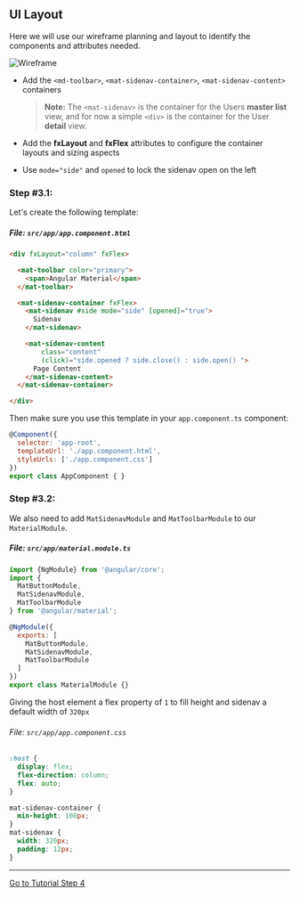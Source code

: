 ## UI Layout

Here we will use our wireframe planning and layout to identify the components and attributes needed.

![Wireframe](https://cloud.githubusercontent.com/assets/6004537/20150970/05ae3f26-a6c1-11e6-981f-53032ae41e57.png)

* Add the `<md-toolbar>`, `<mat-sidenav-container>`, `<mat-sidenav-content>` containers

  > **Note:** The `<mat-sidenav>` is the container for the Users **master list** view, and for now a simple
  `<div>` is the container for the User **detail** view.
  
* Add the **fxLayout** and **fxFlex** attributes to configure the container layouts and sizing aspects
* Use `mode="side"` and `opened` to lock the sidenav open on the left


### Step #3.1:

Let's create the following template:

##### File: `src/app/app.component.html`

```html
<div fxLayout="column" fxFlex>

  <mat-toolbar color="primary">
    <span>Angular Material</span>
  </mat-toolbar>

  <mat-sidenav-container fxFlex>
    <mat-sidenav #side mode="side" [opened]="true">
      Sidenav
    </mat-sidenav>

    <mat-sidenav-content 
        class="content" 
        (click)="side.opened ? side.close() : side.open() ">
      Page Content
    </mat-sidenav-content>
  </mat-sidenav-container>

</div>
```

Then make sure you use this template in your `app.component.ts` component:

```js
@Component({
  selector: 'app-root',
  templateUrl: './app.component.html',
  styleUrls: ['./app.component.css']
})
export class AppComponent { }
```

### Step #3.2:

We also need to add `MatSidenavModule` and `MatToolbarModule` to our `MaterialModule`.

##### File: `src/app/material.module.ts`

```js
import {NgModule} from '@angular/core';
import {
  MatButtonModule,
  MatSidenavModule,
  MatToolbarModule
} from '@angular/material';

@NgModule({
  exports: [
    MatButtonModule,
    MatSidenavModule,
    MatToolbarModule
  ]
})
export class MaterialModule {}

```

Giving the host element a flex property of `1` to fill height and sidenav a default width of `320px`

###### File:  `src/app/app.component.css`

```css
:host {
  display: flex;
  flex-direction: column;
  flex: auto;
}

mat-sidenav-container {
  min-height: 100px;
}
mat-sidenav {
  width: 320px;
  padding: 12px;
}
```

----

[Go to Tutorial Step 4](./STEP_4.md)
